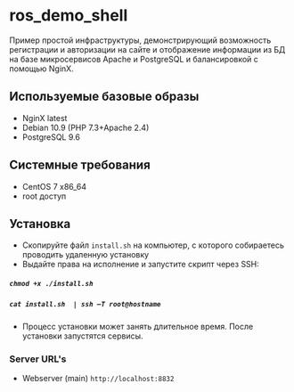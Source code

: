 # ros_demo_shell
Пример простой инфраструктуры, демонстрирующий возможность регистрации и авторизации на сайте и отображение информации из БД на базе микросервисов Apache и PostgreSQL   и балансировкой с помощью NginX.

## Используемые базовые образы
- NginX latest
- Debian 10.9 (PHP 7.3+Apache 2.4)
- PostgreSQL 9.6

## Системные требования
- CentOS 7 x86_64
- root доступ
## Установка
- Скопируйте файл `install.sh` на компьютер, с которого собираетесь проводить удаленную установку
- Выдайте права на исполнение и запустите скрипт через SSH:
#####   `chmod +x ./install.sh`
#####   `cat install.sh  | ssh –T root@hostname`
- Процесс установки может занять длительное время. После установки запустятся сервисы.        
### Server URL's
- Webserver (main) `http://localhost:8832`
      

